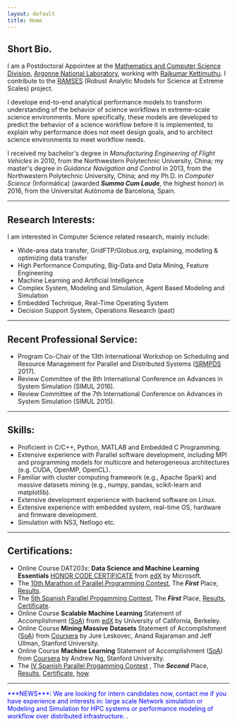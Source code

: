 ```yaml
---
layout: default
title: Home
---
```


## Short Bio.

I am a Postdoctoral Appointee at the [Mathematics and Computer Science Division](http://www.mcs.anl.gov/person/zhengchun-liu), [Argonne National Laboratory](http://www.anl.gov/), working with [Rajkumar Kettimuthu](http://www.mcs.anl.gov/~kettimut/). I contribute to the [RAMSES](https://ramsesproject.github.io) (Robust Analytic Models for Science at Extreme Scales) project. 

I develope end-to-end analytical performance models to transform understanding of the behavior of science workflows in extreme-scale science environments. More specifically, these models are developed to predict the behavior of a science workflow before it is implemented, to explain why performance does not meet design goals, and to architect science environments to meet workflow needs.

I received my bachelor's degree in _Manufacturing Engineering of Flight Vehicles_ in 2010, from the Northwestern Polytechnic University, China; my master's degree in _Guidance Navigation and Control_ in 2013, from the Northwestern Polytechnic University, China; and my Ph.D. in _Computer Science_ (Informática) (awarded ___Summa Cum Laude___, the highest honor) in 2016, from the Universitat Autònoma de Barcelona, Spain.

---
## Research Interests:

I am interested in Computer Science related research, mainly include:

* Wide-area data transfer, GridFTP/Globus.org, explaining, modeling & optimizing data transfer 
* High Performance Computing, Big-Data and Data Mining, Feature Engineering
* Machine Learning and Artificial Intelligence
* Complex System, Modeling and Simulation, Agent Based Modeling and Simulation
* Embedded Technique, Real-Time Operating System
* Decision Support System, Operations Research (past)

---
## Recent Professional Service:
* Program Co-Chair of the 13th International Workshop on Scheduling and Resource  Management for Parallel and Distributed Systems ([SRMPDS](https://sites.google.com/site/srmpds/) 2017).
* Review Committee of the 8th International Conference on Advances in System Simulation (SIMUL 2016).
* Review Committee of the 7th International Conference on Advances in System Simulation (SIMUL 2015).

---
## Skills:
* Proficient in C/C++, Python, MATLAB and Embedded C Programming.
* Extensive experience with Parallel software development, including MPI and programming models for multicore and heterogeneous architectures (e.g. CUDA, OpenMP, OpenCL).
* Familiar with cluster computing framework (e.g., Apache Spark) and massive datasets mining (e.g., numpy, pandas, scikit-learn and matplotlib).
* Extensive development experience with backend software on Linux.
* Extensive experience with embedded system, real-time OS, hardware and firmware development.
* Simulation with NS3, Netlogo etc.

---
## Certifications:
* Online Course DAT203x: __Data Science and Machine Learning Essentials__ [HONOR CODE CERTIFICATE](file/) from [edX](https://courses.edx.org/courses/course-v1:Microsoft+DAT203x+1T2016/info) by Microsoft.
* The [10th Marathon of Parallel Programming Contest](https://courses.edx.org/courses/course-v1:Microsoft+DAT203x+1T2016/info), The ___First___ Place, [Results](http://lspd.mackenzie.br/marathon/last/winners.html).
* The [5th Spanish Parallel Progamming Contest](http://luna.inf.um.es/2015/), The ___First___ Place, [Results](http://luna.inf.um.es/2015/results.php?lang=en), [Certificate](file/certificado_2015_UAB.pdf).
* Online Course __Scalable Machine Learning__ Statement of Accomplishment ([SoA](file/Scalable-Machine-Learning-2015.pdf)) from [edX](https://courses.edx.org/courses/BerkeleyX/CS190.1x/1T2015/info) by University of California, Berkeley.
* Online Course __Mining Massive Datasets__ Statement of Accomplishment ([SoA](file/Coursera-mmds-2015.pdf)) from [Coursera](https://www.coursera.org/course/mmds) by Jure Leskovec, Anand Rajaraman and Jeff Ullman, Stanford University.
* Online Course __Machine Learning__ Statement of Accomplishment ([SoA](file/Coursera-ml-2014.pdf)) from [Coursera](https://www.coursera.org/course/ml) by Andrew Ng, Stanford University.
* The [IV Spanish Parallel Progamming Contest](http://luna.inf.um.es/2014/) , The ___Second___ Place, [Results](http://luna.inf.um.es/2014/results.php?lang=en), [Certificate](file/certificado_2014_UAB.pdf), [how](img/competition.jpg).

---
<span style="color:blue">
***NEWS***: 
We are looking for intern candidates now, contact me if you have experience and interests in: large scale Network simulation or Modeling and Simulation for HPC systems or performance modeling of workflow over distributed infrastructure.
</span>.